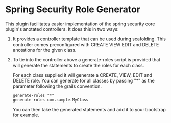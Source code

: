 Spring Security Role Generator
==============================

This plugin facilitates easier implementation of the spring security core plugin\'s anotated controllers.
It does this in two ways:

1.  It provides a controller template that can be used during scafolding.
    This controller comes preconfigured with CREATE VIEW EDIT and DELETE anotations for the given class.

2.  To tie into the controller above a generate-roles script is provided that will generate the 
    statements to create the roles for each class.

    For each class supplied it will generate a CREATE, VIEW, EDIT and DELETE role.
    You can generate for all classes by passing "*" as the parameter following the grails convention.

        generate-roles "*"
        generate-roles com.sample.MyClass

    You can then take the generated statements and add it to your bootstrap for example.